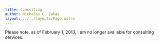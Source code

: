 ```yaml
---
title: Consulting
author: Nicholas C. Zakas
layout: ../../layouts/Page.astro
---
```

Please note, as of February 1, 2013, I am no longer available for consulting services.
